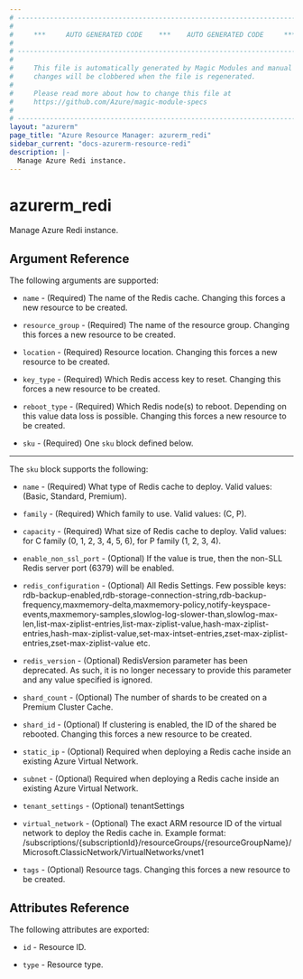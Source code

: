 ```yaml
---
# ----------------------------------------------------------------------------
#
#     ***     AUTO GENERATED CODE    ***    AUTO GENERATED CODE     ***
#
# ----------------------------------------------------------------------------
#
#     This file is automatically generated by Magic Modules and manual
#     changes will be clobbered when the file is regenerated.
#
#     Please read more about how to change this file at
#     https://github.com/Azure/magic-module-specs
#
# ----------------------------------------------------------------------------
layout: "azurerm"
page_title: "Azure Resource Manager: azurerm_redi"
sidebar_current: "docs-azurerm-resource-redi"
description: |-
  Manage Azure Redi instance.
---
```


# azurerm_redi

Manage Azure Redi instance.


## Argument Reference

The following arguments are supported:

* `name` - (Required) The name of the Redis cache. Changing this forces a new resource to be created.

* `resource_group` - (Required) The name of the resource group. Changing this forces a new resource to be created.

* `location` - (Required) Resource location. Changing this forces a new resource to be created.

* `key_type` - (Required) Which Redis access key to reset. Changing this forces a new resource to be created.

* `reboot_type` - (Required) Which Redis node(s) to reboot. Depending on this value data loss is possible. Changing this forces a new resource to be created.

* `sku` - (Required) One `sku` block defined below.

---

The `sku` block supports the following:

* `name` - (Required) What type of Redis cache to deploy. Valid values: (Basic, Standard, Premium).

* `family` - (Required) Which family to use. Valid values: (C, P).

* `capacity` - (Required) What size of Redis cache to deploy. Valid values: for C family (0, 1, 2, 3, 4, 5, 6), for P family (1, 2, 3, 4).

* `enable_non_ssl_port` - (Optional) If the value is true, then the non-SLL Redis server port (6379) will be enabled.

* `redis_configuration` - (Optional) All Redis Settings. Few possible keys: rdb-backup-enabled,rdb-storage-connection-string,rdb-backup-frequency,maxmemory-delta,maxmemory-policy,notify-keyspace-events,maxmemory-samples,slowlog-log-slower-than,slowlog-max-len,list-max-ziplist-entries,list-max-ziplist-value,hash-max-ziplist-entries,hash-max-ziplist-value,set-max-intset-entries,zset-max-ziplist-entries,zset-max-ziplist-value etc.

* `redis_version` - (Optional) RedisVersion parameter has been deprecated. As such, it is no longer necessary to provide this parameter and any value specified is ignored.

* `shard_count` - (Optional) The number of shards to be created on a Premium Cluster Cache.

* `shard_id` - (Optional) If clustering is enabled, the ID of the shared be rebooted. Changing this forces a new resource to be created.

* `static_ip` - (Optional) Required when deploying a Redis cache inside an existing Azure Virtual Network.

* `subnet` - (Optional) Required when deploying a Redis cache inside an existing Azure Virtual Network.

* `tenant_settings` - (Optional) tenantSettings

* `virtual_network` - (Optional) The exact ARM resource ID of the virtual network to deploy the Redis cache in. Example format: /subscriptions/{subscriptionId}/resourceGroups/{resourceGroupName}/Microsoft.ClassicNetwork/VirtualNetworks/vnet1

* `tags` - (Optional) Resource tags. Changing this forces a new resource to be created.

## Attributes Reference

The following attributes are exported:

* `id` - Resource ID.

* `type` - Resource type.
